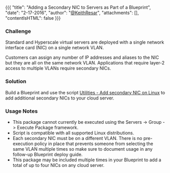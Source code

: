 {{{
  "title": "Adding a Secondary NIC to Servers as Part of a Blueprint",
  "date": "2-17-2016",
  "author": "<a href='https://twitter.com/KeithResar'>@KeithResar</a>",
  "attachments": [],
  "contentIsHTML": false
}}}

### Challenge
Standard and Hyperscale virtual servers are deployed with a single network interface card (NIC) on a single network VLAN.

Customers can assign any number of IP addresses and aliases to the NIC but they are all on the same network VLAN.  Applications that require layer-2 access to multiple VLANs require secondary NICs.

### Solution
Build a Blueprint and use the script [Utilities - Add secondary NIC on Linux](https://control.ctl.io/Blueprints/Packages/Details?uuid=706865e5-7afb-4cdb-ac35-b200f917758c&classification=Script&type=AccountLibrary) to add additional secondary NICs to your cloud server.

### Usage Notes
* This package cannot currently be executed using the Servers -> Group -> Execute Package framework.
* Script is compatible with all supported Linux distributions.
* Each secondary NIC must be on a different VLAN. There is no pre-execution policy in place that prevents someone from selecting the same VLAN multiple times so make sure to document usage in any follow-up Blueprint deploy guide.
* This package may be included multiple times in your Blueprint to add a total of up to four NICs on any cloud server.
